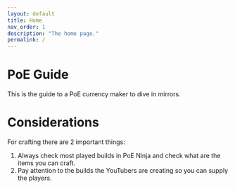 ```yaml
---
layout: default
title: Home
nav_order: 1
description: "The home page."
permalink: /
---
```


# PoE Guide

This is the guide to a PoE currency maker to dive in mirrors.

# Considerations

For crafting there are 2 important things:

 1. Always check most played builds in PoE Ninja and check what are the items you can craft.
 2. Pay attention to the builds the YouTubers are creating so you can supply the players.
